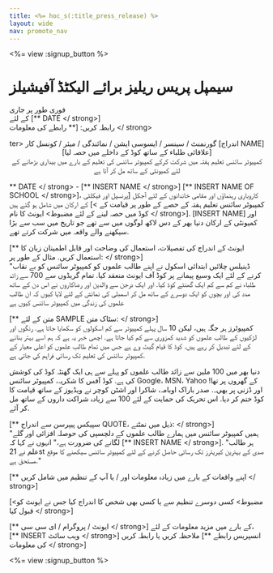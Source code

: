 ```yaml
---
title: <%= hoc_s(:title_press_release) %>
layout: wide
nav: promote_nav
---
```

<%= view :signup_button %>

# سیمپل پریس ریلیز برائے الیکٹڈ آفیشیلز

فوری طور پر جاری   
کے لئے [** DATE </ strong>]   
رابطہ کریں: [** رابطے کی معلومات </ strong>  
  
</p> 

<center>
  ter> گورنمنٹ / سینسر / ایسوسی ایشن / نمائندگی / میئر / کونسل کار [اندراج NAME] [علاقائی طلباء کے ساتھ کوڈ کے داخلے میں حصہ لیا] </ strong> <br /> کمپیوٹر سائنس تعلیم ہفتہ میں شرکت کرکے کمپیوٹر سائنس کی تعلیم کے بارے میں بیداری بڑھانے کے لئے کمیونٹی کے ساتھ مل کر آتا ہے
</center>

  
  


** DATE </ strong> - [** INSERT NAME </ strong>] [** INSERT NAME OF SCHOOL </ strong>]، کاروباری رہنماؤں اور مقامی خاندانوں کے لئے آجکل [پرنسپل اور فیکلٹی کے ارکان میں شامل ہو گئے ہیں [< کمپیوٹر سائنس تعلیم ہفتہ کے حصے کے طور پر قیامت کے کوڈ میں حصہ لینے کے لئے مضبوط> ایونٹ کا نام </ strong>]. [INSERT NAME] اور کمیونٹی کے ارکان دنیا بھر کے دس لاکھ لوگوں میں سے تھے جو تاریخ میں سب سے بڑا سیکھنے والے واقعہ میں شرکت کرتے تھے.</p> 

[** ایونٹ کے اندراج کی تفصیلات، استعمال کی وضاحت اور قابل اطمینان زبان کا استعمال کریں. مثال کے طور پر: </ strong>]   
"ڈینیلس چلائیں ابتدائی اسکول نے اپنے طالب علموں کو کمپیوٹر سائنس کو بے نقاب کرنے کے لئے ایک وسیع پیمانے پر کوڈ آف ایونٹ منعقد کیا. تمام گریڈوں سے 700 سے زائد طلباء نے کم سے کم ایک گھنٹے کوڈ کیا. اور ایک درجن سے والدین اور رضاکاروں نے اس دن کے ساتھ مدد کی اور بچوں کو ایک دوسرے کے ساتھ مل کر اسمبلی کی نمائش کے لئے لایا کیوں کہ ان طالب علموں کی زندگی میں کمپیوٹر سائنس کیوں ہے</p> 

[** متن کے لئے SAMPLE سٹاک متن: </ strong>]   
کمپیوٹرز ہر جگہ ہیں، لیکن 10 سال پہلے کمپیوٹر سے کم اسکولوں کو سکھایا جاتا ہے. رنگوں اور لڑکیوں کے طالب علموں کو شدید کمزوری سے کم کیا جاتا ہے. اچھی خبر یہ ہے کہ ہم اسے بہتر بنانے کے لئے تبدیل کر رہے ہیں. کوڈ کا قیام گیٹ وے ہے جس میں تمام طالب علموں کو اعلی معیار کے کمپیوٹر سائنس کی تعلیم تک رسائی فراہم کی جاتی ہے.</p> 

دنیا بھر میں 100 ملین سے زائد طالب علموں کو پہلے سے ہی ایک گھنٹہ کوڈ کی کوشش کی ہے. کوڈ آفس کا شکریہ، کمپیوٹر سائنس Google، MSN، Yahoo کے گھروں پر تھا! اور ڈزنی پر بھی۔. صدر باراک اوبامہ، شاکرا اور اشٹن کوچر نے ویڈیوز کے ساتھ قیامت کا کوڈ ختم کر دیا. اس تحریک کی حمایت کے لئے 100 سے زیادہ شراکت داروں کے ساتھ مل کر آئے.

[** سپیکس پیپرسن سے اندراج QUOTE، ذیل میں نمٹنے: </ strong>]   
"ہمیں کمپیوٹر سائنس میں ہمارے طالب علموں کے دلچسپی کی حوصلہ افزائی اور گلے لگانے کی ضرورت ہے،" انہوں نے کہا کہ [** INSERT NAME </ strong>]. "ہر طالب علم نے 21st صدی کے بہترین کیریئرز تک رسائی حاصل کرنے کے لئے کمپیوٹر سائنس سیکھنے کا موقع مستحق ہے."</p> 

[** اپنے واقعات کے بارے میں زیادہ معلومات اور / یا آپ کے تنظیم میں شامل کریں </ strong>]</p> 

[<مضبوط> کسی دوسرے تنظیم سے یا کسی بھی شخص کا اندراج کیا جس نے ایونٹ کو قبول کیا </ strong>]

[** ایونٹ / پروگرام / ای سی سی </ strong>] کے بارے میں مزید معلومات کے لئے، [** INSERT ویب سائٹ </ strong>] ملاحظہ کریں یا رابطہ کریں [** انسپریس رابطے کی معلومات </ strong>]</p> 

  
  


<%= view :signup_button %>
